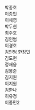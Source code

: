 박종호   
이종민   
이채영   
박두현   
최주호   
김인범   
이경호   
김인범
한장민  
김도현   
정재웅   
김봉준   
김지원   
이지원   
김한나   
허유정  
이종민2   